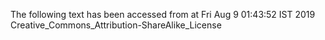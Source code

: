 The following text has been accessed from at Fri Aug 9 01:43:52 IST 2019
Creative_Commons_Attribution-ShareAlike_License
